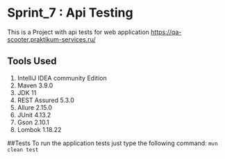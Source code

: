 # Sprint_7 : Api Testing
This is a Project with api tests for web application https://qa-scooter.praktikum-services.ru/

## Tools Used
1. IntelliJ IDEA community Edition
2. Maven 3.9.0
3. JDK 11
4. REST Assured 5.3.0
5. Allure 2.15.0
6. JUnit 4.13.2
7. Gson 2.10.1
8. Lombok 1.18.22

##Tests
To run the application tests just type the following command:
`mvn clean test`
